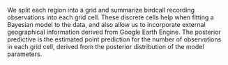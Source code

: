 We split each region into a grid and summarize birdcall recording observations into each grid cell.
These discrete cells help when fitting a Bayesian model to the data, and also allow us to incorporate external geographical information derived from Google Earth Engine.
The posterior predictive is the estimated point prediction for the number of observations in each grid cell, derived from the posterior distribution of the model parameters.
